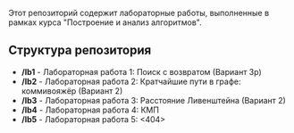 Этот репозиторий содержит лабораторные работы, выполненные в рамках курса "Построение и анализ алгоритмов".

## Структура репозитория

- **/lb1** - Лабораторная работа 1: Поиск с возвратом (Вариант 3р)
- **/lb2** - Лабораторная работа 2: Кратчайшие пути в графе: коммивояжёр (Вариант 2)
- **/lb3** - Лабораторная работа 3: Расстояние Ливенштейна (Вариант 2)
- **/lb4** - Лабораторная работа 4: КМП
- **/lb5** - Лабораторная работа 5:  <404>

